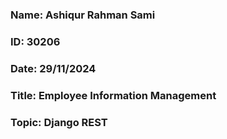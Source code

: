 ### Name: Ashiqur Rahman Sami
### ID: 30206
### Date: 29/11/2024
### Title: Employee Information Management 
### Topic: Django REST
